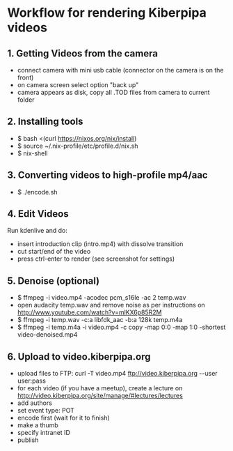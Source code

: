 # Workflow for rendering Kiberpipa videos

## 1. Getting Videos from the camera

- connect camera with mini usb cable (connector on the camera is on the front)
- on camera screen select option "back up"
- camera appears as disk, copy all .TOD files from camera to current folder

## 2. Installing tools

- $ bash <(curl https://nixos.org/nix/install)
- $ source ~/.nix-profile/etc/profile.d/nix.sh
- $ nix-shell

## 3. Converting videos to high-profile mp4/aac

- $ ./encode.sh
   
## 4. Edit Videos

Run kdenlive and do:

- insert introduction clip (intro.mp4) with dissolve transition
- cut start/end of the video
- press ctrl-enter to render (see screenshot for settings)

## 5. Denoise (optional)

- $ ffmpeg -i video.mp4 -acodec pcm_s16le -ac 2 temp.wav
- open audacity temp.wav and remove noise as per instructions on http://www.youtube.com/watch?v=mlKX6p85R2M
- $ ffmpeg -i temp.wav -c:a libfdk_aac -b:a 128k temp.m4a
- $ ffmpeg -i temp.m4a -i video.mp4 -c copy -map 0:0 -map 1:0 -shortest video-denoised.mp4

## 6. Upload to video.kiberpipa.org

- upload files to FTP: curl -T video.mp4 ftp://video.kiberpipa.org --user user:pass
- for each video (if you have a meetup), create a lecture on http://video.kiberpipa.org/site/manage/#lectures/lectures
- add authors
- set event type: POT
- encode first (wait for it to finish)
- make a thumb
- specify intranet ID
- publish